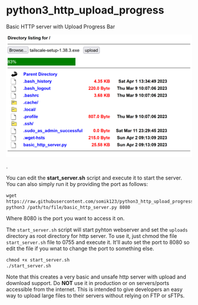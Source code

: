 # python3_http_upload_progress
Basic HTTP server with Upload Progress Bar

<img src="https://raw.githubusercontent.com/somik123/python3_http_upload_progress/main/screenshot.png" />

.


You can edit the **start_server.sh** script and execute it to start the server. You can also simply run it by providing the port as follows:

```
wget https://raw.githubusercontent.com/somik123/python3_http_upload_progress/main/basic_http_server.py
python3 /path/to/file/basic_http_server.py 8080
```

Where 8080 is the port you want to access it on.


The `start_server.sh` script will start pyhton webserver and set the `uploads` directory as root directory for http server.
To use it, just chmod the file `start_server.sh` file to 0755 and execute it. It'll auto set the port to 8080 so edit the file if you wnat to change the port to something else.


```
chmod +x start_server.sh
./start_server.sh
```


Note that this creates a very basic and unsafe http server with upload and download support. Do **NOT** use it in production or on servers/ports accessible from the internet. This is intended to give developers an easy way to upload large files to their servers without relying on FTP or sFTPs.

